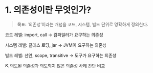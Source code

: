 # 1. 의존성이란 무엇인가?
> 목표: ‘의존성’이라는 개념을 코드, 시스템, 빌드 단위로 명확하게 정의한다.

코드 레벨: import, call → 컴파일러가 요구하는 의존성

시스템 레벨: 클래스 로딩, jar → JVM이 요구하는 의존성

빌드 레벨: 선언, scope, transitive → 도구가 요구하는 의존성

⛏️ 의도된 의존성과 의도되지 않은 의존성 사례 간단 비교

